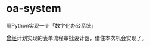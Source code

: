# oa-system

用Python实现一个「数字化办公系统」

[曾经](https://github.com/swoiow/blog#%E6%89%93%E7%AE%97)计划实现的表单流程审批设计器，借住本次机会实现了。
